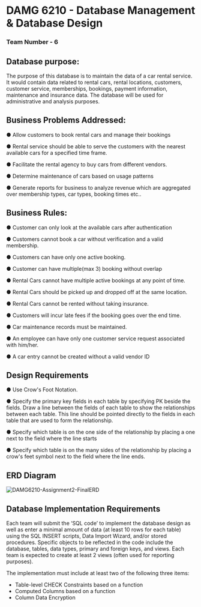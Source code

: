 # DAMG 6210 - Database Management & Database Design
### Team Number - 6

## Database purpose:

The purpose of this database is to maintain the data of a car rental service. It would contain
data related to rental cars, rental locations, customers, customer service, memberships,
bookings, payment information, maintenance and insurance data. The database will be used for
administrative and analysis purposes.

## Business Problems Addressed:

● Allow customers to book rental cars and manage their bookings

● Rental service should be able to serve the customers with the nearest available cars for
a specified time frame.

● Facilitate the rental agency to buy cars from different vendors.

● Determine maintenance of cars based on usage patterns

● Generate reports for business to analyze revenue which are aggregated over
membership types, car types, booking times etc..

## Business Rules:

● Customer can only look at the available cars after authentication

● Customers cannot book a car without verification and a valid membership.

● Customers can have only one active booking.

● Customer can have multiple(max 3) booking without overlap

● Rental Cars cannot have multiple active bookings at any point of time.

● Rental Cars should be picked up and dropped off at the same location.

● Rental Cars cannot be rented without taking insurance.

● Customers will incur late fees if the booking goes over the end time.

● Car maintenance records must be maintained.

● An employee can have only one customer service request associated with him/her.

● A car entry cannot be created without a valid vendor ID

## Design Requirements

● Use Crow's Foot Notation.

● Specify the primary key fields in each table by specifying PK beside the fields. Draw a
line between the fields of each table to show the relationships between each table. This
line should be pointed directly to the fields in each table that are used to form the
relationship.

● Specify which table is on the one side of the relationship by placing a one next to the
field where the line starts

● Specify which table is on the many sides of the relationship by placing a crow's feet
symbol next to the field where the line ends.

## ERD Diagram

![DAMG6210-Assignment2-FinalERD](https://user-images.githubusercontent.com/13203059/182037072-7c3eea8b-3325-454d-8ce0-07936e2c20b3.png)

## Database Implementation Requirements

Each team will submit the ‘SQL code’ to implement the database design as well as enter a minimal amount of data (at least 10 rows for each table) using the SQL INSERT scripts, Data Import Wizard, and/or stored procedures. Specific objects to be reflected in the code include the database, tables, data types, primary and foreign keys, and views. Each team is expected to create at least 2 views (often used for reporting purposes).

The implementation must include at least two of the following three items:

- Table-level CHECK Constraints based on a function
- Computed Columns based on a function
- Column Data Encryption
